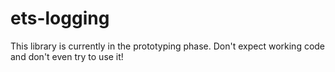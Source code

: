 # ets-logging

This library is currently in the prototyping phase. Don't expect working code and don't even try to use it!